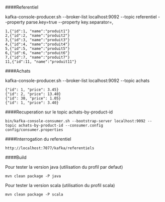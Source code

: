 ####Referentiel

kafka-console-producer.sh --broker-list localhost:9092 --topic referentiel --property parse.key=true --property key.separator=,

```
1,{"id":1, "name":"produit1"}
2,{"id":2, "name":"produit2"}
3,{"id":3, "name":"produit3"}
4,{"id":4, "name":"produit4"}
5,{"id":5, "name":"produit5"}
6,{"id":6, "name":"produit6"}
7,{"id":7, "name":"produit7"}
11,{"id":11, "name":"produit11"}
```

####Achats

kafka-console-producer.sh --broker-list localhost:9092 --topic achats

```
{"id": 1, "price": 3.45}
{"id": 2, "price": 13.40}
{"id": 30, "price": 1.05}
{"id": 1, "price": 3.40}
```

####Recuperation sur le topic achats-by-product-id

```
bin/kafka-console-consumer.sh --bootstrap-server localhost:9092 --topic achats-by-product-id --consumer.config config/consumer.properties
```

####Interrogation du referentiel

```
http://localhost:7077/kafka/referentiels
```

####Build

Pour tester la version java (utilisation du profil par defaut)
```
mvn clean package -P java
```

Pour tester la version scala (utilisation du profil scala)
```
mvn clean package -P scala
```
